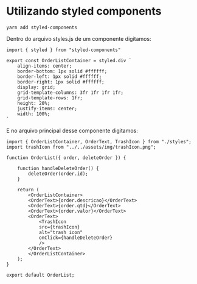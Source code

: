 # Utilizando styled components

    yarn add styled-components

Dentro do arquivo styles.js de um componente digitamos:

    import { styled } from "styled-components"

    export const OrderListContainer = styled.div `
        align-items: center;
        border-bottom: 1px solid #ffffff;
        border-left: 1px solid #ffffff;
        border-right: 1px solid #ffffff;
        display: grid;
        grid-template-columns: 3fr 1fr 1fr 1fr;
        grid-template-rows: 1fr;
        height: 20%;
        justify-items: center;
        width: 100%;
    `

E no arquivo principal desse componente digitamos:

    import { OrderListContainer, OrderText, TrashIcon } from "./styles";
    import trashIcon from "../../assets/img/trashIcon.png";

    function OrderList({ order, deleteOrder }) {

        function handleDeleteOrder() {
            deleteOrder(order.id);
        }

        return (
            <OrderListContainer>
            <OrderText>{order.descricao}</OrderText>
            <OrderText>{order.qtd}</OrderText>
            <OrderText>{order.valor}</OrderText>
            <OrderText>
                <TrashIcon
                src={trashIcon}
                alt="trash icon"
                onClick={handleDeleteOrder}
                />
            </OrderText>
            </OrderListContainer>
        );
    }

    export default OrderList;
